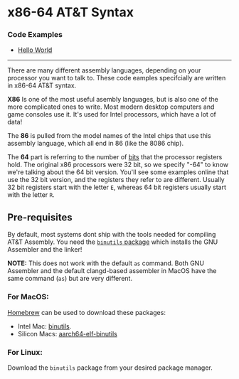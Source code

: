 # x86-64 AT&T Syntax

### Code Examples

- [Hello World](/code/x86-AT&T/hello-world/hello-world.s)

---

There are many different assembly languages, depending on your processor you want to talk to. These code eamples specifcially are written in x86-64 AT&T syntax.

**X86** Is one of the most useful asembly languages, but is also one of the more complicated ones to write. Most modern desktop computers and game consoles use it. It's used for Intel processors, which have a lot of data!

The **86** is pulled from the model names of the Intel chips that use this assembly language, which all end in 86 (like the 8086 chip).

The **64** part is referring to the number of [bits](/guide/writing-code/data.md) that the processor registers hold. The original x86 processors were 32 bit, so we specify "-64" to know we're talking about the 64 bit version. You'll see some examples online that use the 32 bit version, and the registers they refer to are different. Usually 32 bit registers start with the letter `E`, whereas 64 bit registers usually start with the letter `R`.


## Pre-requisites

By default, most systems dont ship with the tools needed for compiling AT&T Assembly. You need the [`binutils` package](https://www.gnu.org/software/binutils) which installs the GNU Assembler and the linker!

**NOTE:** This does not work with the default `as` command. Both GNU Assembler and the default clangd-based assembler in MacOS have the same command (`as`) but are very different.

### For MacOS:

[Homebrew](https://brew.sh/) can be used to download these packages:
- Intel Mac: [binutils](https://formulae.brew.sh/formula/binutils).
- Silicon Macs: [aarch64-elf-binutils](https://formulae.brew.sh/formula/aarch64-elf-binutils)


### For Linux:

Download the `binutils` package from your desired package manager.






